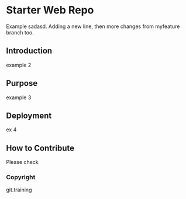 # Starter Web Repo

Example sadasd. Adding a new line, then more changes from myfeature branch too.

## Introduction

example 2

## Purpose

example 3
## Deployment

ex 4

## How to Contribute

Please check
### Copyright

git.training